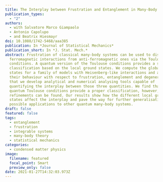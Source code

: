```yaml
---
title: The Interplay between Frustration and Entanglement in Many-Body Systems
publication_types:
  - "2"
authors:
  - with Salvatore Marco Giampaolo
  - Antonio Capolupo
  - and Beatrix Hiesmayr
doi: 10.1088/1742-5468/aaa385
publication: In *Journal of Statistical Mechanics*
publication_short: In *J. Stat. Mech.*
abstract: Frustration of classical many-body systems can be used to distinguish
  ferromagnetic interactions from anti-ferromagnetic ones via the Toulouse
  conditions. A quantum version of the Toulouse conditions provides a similar
  classification based on the local ground states. We compute the global ground
  states for a family of models with Heisenberg-like interactions and analyse
  their behaviour with respect to frustration, entanglement and degeneracy. For
  that we develop analytical and numerical analysing tools capable of
  quantifying the interplay between those three quantities. We find that the
  quantum Toulouse conditions provide a proper classification, however,
  refinements can be found. Our results show how the different local ground
  states affect the interplay and pave the way for further generalisation and
  possible applications to other quantum many-body systems.
draft: false
featured: false
tags:
  - entanglement
  - frustration
  - integrable systems
  - many-body theory
  - statistical mechanics
categories:
  - condensed matter physics
image:
  filename: featured
  focal_point: Smart
  preview_only: false
date: 2021-01-27T14:32:03.973Z
---
```

